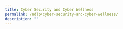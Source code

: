 ```yaml
---
title: Cyber Security and Cyber Wellness
permalink: /ndlp/cyber-security-and-cyber-wellness/
description: ""
---
```

